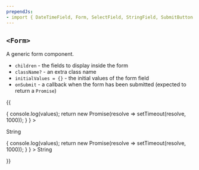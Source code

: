 ```yaml
---
prependJs:
- import { DateTimeField, Form, SelectField, StringField, SubmitButton } from "../../../src";
---
```


## `<Form>`

A generic form component.

* `children` - the fields to display inside the form
* `className?` - an extra class name
* `initialValues = {}` - the initial values of the form field
* `onSubmit` - a callback when the form has been submitted (expected to return a `Promise`)

{{
  <div>
    <Form
      onSubmit={
        values => {
          console.log(values);
          return new Promise(resolve => setTimeout(resolve, 1000));
        }
      }
    >
      <p>
        <StringField name="string" required>
          String
        </StringField>
      </p>
      <SubmitButton primary />
    </Form>
    <Form
      onSubmit={
        values => {
          console.log(values);
          return new Promise(resolve => setTimeout(resolve, 1000));
        }
      }
    >
      <StringField name="string" required>
        String
      </StringField>
      <SubmitButton primary />
    </Form>
  </div>
}}

<!-- <SelectField
  name="select"
  required
  options={[
    { value: "alpha", label: "Alpha" },
    { value: "beta", label: "Beta" },
    { value: "gamma", label: "Gamma" }
  ]}
>
  Select
</SelectField>
<DateTimeField name="datetime" required>
  DateTime
</DateTimeField> -->
